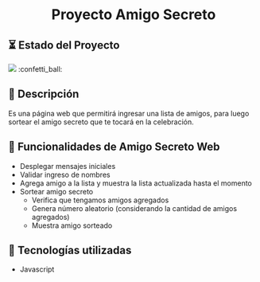 <h1 align="center">Proyecto Amigo Secreto</h1>

## :hourglass_flowing_sand: Estado del Proyecto

<p align="left">
   <img src="https://img.shields.io/badge/ESTADO-PRIMERA%20VERSION%20PRODUCCION-blue"> :confetti_ball:
</p>

## :satellite: Descripción
Es una página web que permitirá ingresar una lista de amigos, para luego sortear el amigo secreto que te tocará en la celebración.

## :hammer: Funcionalidades de Amigo Secreto Web
* Desplegar mensajes iniciales
* Validar ingreso de nombres
* Agrega amigo a la lista y muestra la lista actualizada hasta el momento
* Sortear amigo secreto
  * Verifica que tengamos amigos agregados
  * Genera número aleatorio (considerando la cantidad de amigos agregados)
  * Muestra amigo sorteado

## :pencil: Tecnologías utilizadas
* Javascript